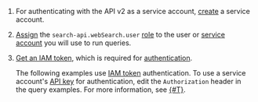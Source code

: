 1. For authenticating with the API v2 as a service account, [create](../../iam/operations/sa/create.md) a service account.
1. [Assign](../../iam/operations/sa/assign-role-for-sa.md#binding-role-resource) the `search-api.webSearch.user` [role](../../search-api/security/index.md#search-api-webSearch-user) to the user or [service account](../../iam/concepts/users/service-accounts.md) you will use to run queries.
1. [Get an IAM token](../../iam/operations/index.md#authentication), which is required for [authentication](../../search-api/api-ref/authentication.md). 

    The following examples use [IAM token](../../iam/concepts/authorization/iam-token.md) authentication. To use a service account's [API key](../../iam/concepts/authorization/api-key.md) for authentication, edit the `Authorization` header in the query examples. For more information, see [{#T}](../../search-api/api-ref/authentication.md).